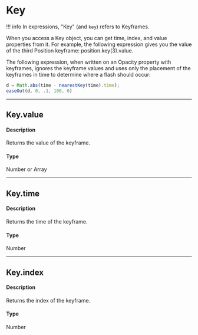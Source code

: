 # Key

!!! info
    In expressions, "Key" (and `key`) refers to Keyframes.

When you access a Key object, you can get time, index, and value properties from it. For example, the following expression gives you the value of the third Position keyframe: position.key(3).value.

The following expression, when written on an Opacity property with keyframes, ignores the keyframe values and uses only the placement of the keyframes in time to determine where a flash should occur:

```js
d = Math.abs(time - nearestKey(time).time);
easeOut(d, 0, .1, 100, 0)
```

---

## Key.value

#### Description

Returns the value of the keyframe.

#### Type

Number or Array

---

## Key.time

#### Description

Returns the time of the keyframe.

#### Type

Number

---

## Key.index

#### Description

Returns the index of the keyframe.

#### Type

Number
